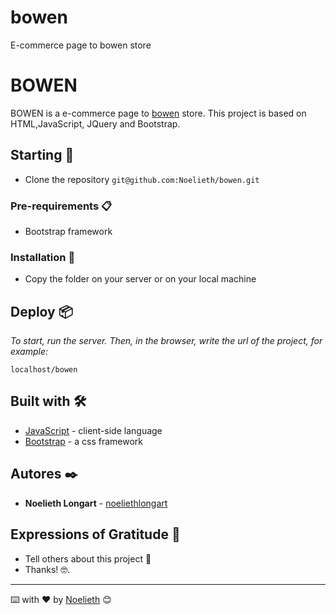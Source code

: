 # bowen
E-commerce page to bowen store
# BOWEN

BOWEN is a e-commerce page to [bowen](https://www.bowen.com.ar/) store. This project is based on HTML,JavaScript, JQuery and Bootstrap.

## Starting 🚀

* Clone the repository ```git@github.com:Noelieth/bowen.git```


### Pre-requirements 📋

* Bootstrap framework

### Installation 🔧

* Copy the folder on your server or on your local machine

## Deploy 📦

_To start, run the server. Then, in the browser, write the url of the project, for example:_

```
localhost/bowen
```

## Built with 🛠️

* [JavaScript](https://www.javascript.com/) - client-side language
* [Bootstrap](https://getbootstrap.com/) - a css framework

## Autores ✒️

* **Noelieth Longart** - [noeliethlongart](https://www.behance.net/noeliethlongart)

## Expressions of Gratitude 🎁

* Tell others about this project 📢 
* Thanks! 🤓.

---
⌨️ with ❤️ by [Noelieth](https://github.com/Noelieth) 😊


